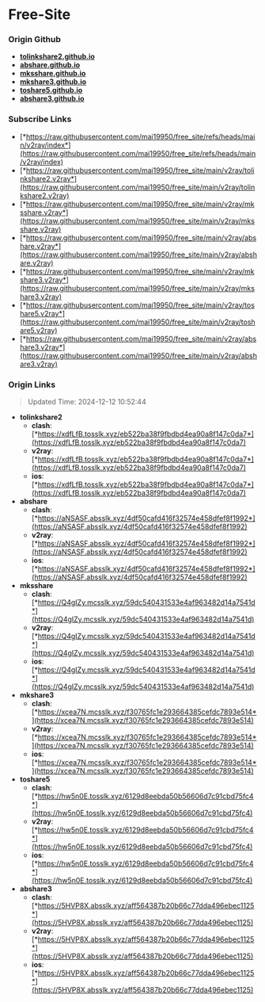 # Free-Site

### Origin Github

- [**tolinkshare2.github.io**](https://github.com/tolinkshare2/tolinkshare2.github.io)
- [**abshare.github.io**](https://github.com/abshare/abshare.github.io)
- [**mksshare.github.io**](https://github.com/mksshare/mksshare.github.io)
- [**mkshare3.github.io**](https://github.com/mkshare3/mkshare3.github.io)
- [**toshare5.github.io**](https://github.com/toshare5/toshare5.github.io)
- [**abshare3.github.io**](https://github.com/abshare3/abshare3.github.io)

### Subscribe Links

- [*https://raw.githubusercontent.com/mai19950/free_site/refs/heads/main/v2ray/index*](https://raw.githubusercontent.com/mai19950/free_site/refs/heads/main/v2ray/index)
- [*https://raw.githubusercontent.com/mai19950/free_site/main/v2ray/tolinkshare2.v2ray*](https://raw.githubusercontent.com/mai19950/free_site/main/v2ray/tolinkshare2.v2ray)
- [*https://raw.githubusercontent.com/mai19950/free_site/main/v2ray/mksshare.v2ray*](https://raw.githubusercontent.com/mai19950/free_site/main/v2ray/mksshare.v2ray)
- [*https://raw.githubusercontent.com/mai19950/free_site/main/v2ray/abshare.v2ray*](https://raw.githubusercontent.com/mai19950/free_site/main/v2ray/abshare.v2ray)
- [*https://raw.githubusercontent.com/mai19950/free_site/main/v2ray/mkshare3.v2ray*](https://raw.githubusercontent.com/mai19950/free_site/main/v2ray/mkshare3.v2ray)
- [*https://raw.githubusercontent.com/mai19950/free_site/main/v2ray/toshare5.v2ray*](https://raw.githubusercontent.com/mai19950/free_site/main/v2ray/toshare5.v2ray)
- [*https://raw.githubusercontent.com/mai19950/free_site/main/v2ray/abshare3.v2ray*](https://raw.githubusercontent.com/mai19950/free_site/main/v2ray/abshare3.v2ray)

### Origin Links

> Updated Time: 2024-12-12 10:52:44

- **tolinkshare2**
  - **clash**: [*https://xdfLfB.tosslk.xyz/eb522ba38f9fbdbd4ea90a8f147c0da7*](https://xdfLfB.tosslk.xyz/eb522ba38f9fbdbd4ea90a8f147c0da7)
  - **v2ray**: [*https://xdfLfB.tosslk.xyz/eb522ba38f9fbdbd4ea90a8f147c0da7*](https://xdfLfB.tosslk.xyz/eb522ba38f9fbdbd4ea90a8f147c0da7)
  - **ios**: [*https://xdfLfB.tosslk.xyz/eb522ba38f9fbdbd4ea90a8f147c0da7*](https://xdfLfB.tosslk.xyz/eb522ba38f9fbdbd4ea90a8f147c0da7)
- **abshare**
  - **clash**: [*https://aNSASF.absslk.xyz/4df50cafd416f32574e458dfef8f1992*](https://aNSASF.absslk.xyz/4df50cafd416f32574e458dfef8f1992)
  - **v2ray**: [*https://aNSASF.absslk.xyz/4df50cafd416f32574e458dfef8f1992*](https://aNSASF.absslk.xyz/4df50cafd416f32574e458dfef8f1992)
  - **ios**: [*https://aNSASF.absslk.xyz/4df50cafd416f32574e458dfef8f1992*](https://aNSASF.absslk.xyz/4df50cafd416f32574e458dfef8f1992)
- **mksshare**
  - **clash**: [*https://Q4gIZy.mcsslk.xyz/59dc540431533e4af963482d14a7541d*](https://Q4gIZy.mcsslk.xyz/59dc540431533e4af963482d14a7541d)
  - **v2ray**: [*https://Q4gIZy.mcsslk.xyz/59dc540431533e4af963482d14a7541d*](https://Q4gIZy.mcsslk.xyz/59dc540431533e4af963482d14a7541d)
  - **ios**: [*https://Q4gIZy.mcsslk.xyz/59dc540431533e4af963482d14a7541d*](https://Q4gIZy.mcsslk.xyz/59dc540431533e4af963482d14a7541d)
- **mkshare3**
  - **clash**: [*https://xcea7N.mcsslk.xyz/f30765fc1e293664385cefdc7893e514*](https://xcea7N.mcsslk.xyz/f30765fc1e293664385cefdc7893e514)
  - **v2ray**: [*https://xcea7N.mcsslk.xyz/f30765fc1e293664385cefdc7893e514*](https://xcea7N.mcsslk.xyz/f30765fc1e293664385cefdc7893e514)
  - **ios**: [*https://xcea7N.mcsslk.xyz/f30765fc1e293664385cefdc7893e514*](https://xcea7N.mcsslk.xyz/f30765fc1e293664385cefdc7893e514)
- **toshare5**
  - **clash**: [*https://hw5n0E.tosslk.xyz/6129d8eebda50b56606d7c91cbd75fc4*](https://hw5n0E.tosslk.xyz/6129d8eebda50b56606d7c91cbd75fc4)
  - **v2ray**: [*https://hw5n0E.tosslk.xyz/6129d8eebda50b56606d7c91cbd75fc4*](https://hw5n0E.tosslk.xyz/6129d8eebda50b56606d7c91cbd75fc4)
  - **ios**: [*https://hw5n0E.tosslk.xyz/6129d8eebda50b56606d7c91cbd75fc4*](https://hw5n0E.tosslk.xyz/6129d8eebda50b56606d7c91cbd75fc4)
- **abshare3**
  - **clash**: [*https://5HVP8X.absslk.xyz/aff564387b20b66c77dda496ebec1125*](https://5HVP8X.absslk.xyz/aff564387b20b66c77dda496ebec1125)
  - **v2ray**: [*https://5HVP8X.absslk.xyz/aff564387b20b66c77dda496ebec1125*](https://5HVP8X.absslk.xyz/aff564387b20b66c77dda496ebec1125)
  - **ios**: [*https://5HVP8X.absslk.xyz/aff564387b20b66c77dda496ebec1125*](https://5HVP8X.absslk.xyz/aff564387b20b66c77dda496ebec1125)
